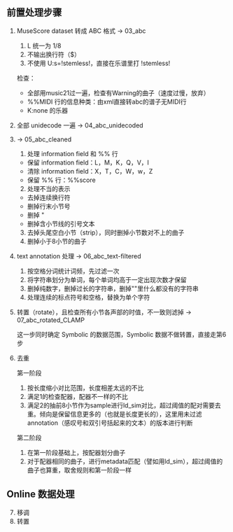 ## 前置处理步骤
1. MuseScore dataset 转成 ABC 格式		-> 03_abc
   1. L 统一为 1/8
   2. 不输出换行符（$）
   3. 不使用 U:s=!stemless!，直接在乐谱里打 !stemless!

   检查：
   - 全部用music21过一遍，检查有Warning的曲子（速度过慢，放弃）
   - %%MIDI 行的信息种类：由xml直接转abc的谱子无MIDI行
   - K:none 的乐器

3. 全部 unidecode 一遍				-> 04_abc_unidecoded
4. -> 05_abc_cleaned
   1. 处理 information field 和 %% 行
   - 保留 information field：L，M，K，Q，V，I
   - 清除 information field：X，T，C，W，w，Z
   - 保留 %% 行：%%score
   2. 处理不当的表示
   - 去掉连续换行符
   - 删掉行末小节号
   - 删掉 \"
   - 删掉含小节线的引号文本
   3. 去掉头尾空白小节（strip），同时删掉小节数对不上的曲子
   4. 删掉小于8小节的曲子
5. text annotation 处理				-> 06_abc_text-filtered
   1. 按空格分词统计词频，先过滤一次
   2. 将字符串划分为单词，每个单词均高于一定出现次数才保留
   3. 删掉纯数字，删掉过长的字符串，删掉""里什么都没有的字符串
   4. 处理连续的标点符号和空格，替换为单个字符
6. 转置（rotate），且检查所有小节各声部的时值，不一致则滤掉 -> 07_abc_rotated_CLAMP

   这一步同时确定 Symbolic 的数据范围，Symbolic 数据不做转置，直接走第6步

7. 去重

   第一阶段

   1. 按长度缩小对比范围，长度相差太远的不比
   2. 满足1的检查配器，配器不一样的不比
   3. 满足2的抽前8小节作为sample进行ld_sim对比，超过阈值的配对需要去重。倾向是保留信息更多的（也就是长度更长的），这里用未过滤annotation（感叹号和双引号括起来的文本）的版本进行判断

   第二阶段

   1. 在第一阶段基础上，按配器划分曲子
   2. 对于配器相同的曲子，进行metadata匹配（譬如用ld_sim），超过阈值的曲子也算重，取舍规则和第一阶段一样

## Online 数据处理

7. 移调
8. 转置							



